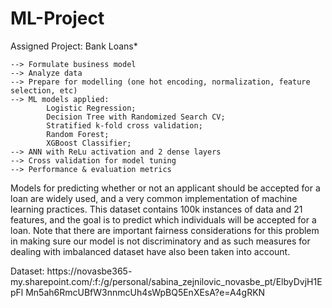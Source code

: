 # ML-Project



Assigned Project: Bank Loans*

    --> Formulate business model
    --> Analyze data
    --> Prepare for modelling (one hot encoding, normalization, feature selection, etc)
    --> ML models applied: 
            Logistic Regression;
            Decision Tree with Randomized Search CV;
            Stratified k-fold cross validation;
            Random Forest;
            XGBoost Classifier;
    --> ANN with ReLu activation and 2 dense layers
    --> Cross validation for model tuning
    --> Performance & evaluation metrics
    
    
    
Models for predicting whether or not an applicant should be accepted for a loan
are widely used, and a very common implementation of machine learning
practices. This dataset contains 100k instances of data and 21 features, and the
goal is to predict which individuals will be accepted for a loan. Note that there are
important fairness considerations for this problem in making sure our model is
not discriminatory and as such measures for dealing with imbalanced dataset have also been taken into account.
      
      
 Dataset: https://novasbe365-
my.sharepoint.com/:f:/g/personal/sabina_zejnilovic_novasbe_pt/ElbyDvjH1EpFl
Mn5ah6RmcUBfW3nnmcUh4sWpBQ5EnXEsA?e=A4gRKN
      
